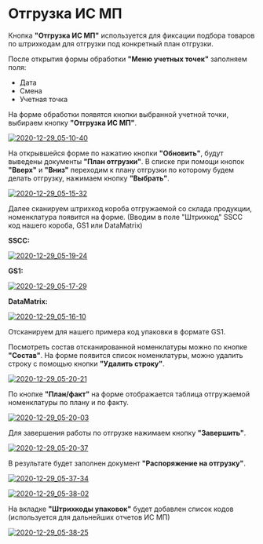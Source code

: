 # Отгрузка ИС МП

Кнопка **"Отгрузка ИС МП"** используется для фиксации подбора товаров по штрихкодам для отгрузки под конкретный план отгрузки.

После открытия формы обработки **"Меню учетных точек"** заполняем поля:

- Дата
- Смена
- Учетная точка

На форме обработки появятся кнопки выбранной учетной точки, выбираем кнопку **"Отгрузка ИС МП"**.

[![2020-12-29_05-10-40][2020-12-29_05-10-40]][2020-12-29_05-10-40]

На открывшейся форме по нажатию кнопки **"Обновить"**, будут выведены документы **"План отгрузки"**. В списке при помощи кнопок **"Вверх"** и **"Вниз"** переходим к плану отгрузки по которому будем делать отгрузку, нажимаем кнопку **"Выбрать"**.

[![2020-12-29_05-15-32][2020-12-29_05-15-32]][2020-12-29_05-15-32]

Далее сканируем штрихкод короба отгружаемой со склада продукции, номенклатура появится на форме. (Вводим в поле "Штрихкод" SSCC код нашего короба, GS1 или DataMatrix)

**SSCC:**

[![2020-12-29_05-19-24][2020-12-29_05-19-24]][2020-12-29_05-19-24]

**GS1:**

[![2020-12-29_05-17-29][2020-12-29_05-17-29]][2020-12-29_05-17-29]

**DataMatrix:**

[![2020-12-29_05-16-10][2020-12-29_05-16-10]][2020-12-29_05-16-10]

Отсканируем для нашего примера код упаковки в формате GS1.

Посмотреть состав отсканированной номенклатуры можно по кнопке **"Состав"**. На форме появится список номенклатуры, можно удалить строку с помощью кнопки **"Удалить строку"**.

[![2020-12-29_05-20-21][2020-12-29_05-20-21]][2020-12-29_05-20-21]

По кнопке **"План/факт"** на форме отображается таблица отгружаемой номенклатуры по плану и по факту.

[![2020-12-29_05-20-03][2020-12-29_05-20-03]][2020-12-29_05-20-03]

Для завершения работы по отгрузке нажимаем кнопку **"Завершить"**.

[![2020-12-29_05-20-37][2020-12-29_05-20-37]][2020-12-29_05-20-37]

В результате будет заполнен документ **"Распоряжение на отгрузку"**.

[![2020-12-29_05-37-34][2020-12-29_05-37-34]][2020-12-29_05-37-34]

[![2020-12-29_05-38-02][2020-12-29_05-38-02]][2020-12-29_05-38-02]

На вкладке **"Штрихкоды упаковок"** будет добавлен список кодов (используется для дальнейших отчетов ИС МП)

[![2020-12-29_05-38-25][2020-12-29_05-38-25]][2020-12-29_05-38-25]

[2020-12-29_05-10-40]: Shipment.assets/2020-12-29_05-10-40.png
[2020-12-29_05-15-32]: Shipment.assets/2020-12-29_05-15-32.png
[2020-12-29_05-19-24]: Shipment.assets/2020-12-29_05-19-24.png
[2020-12-29_05-17-29]: Shipment.assets/2020-12-29_05-17-29.png
[2020-12-29_05-16-10]: Shipment.assets/2020-12-29_05-16-10.png
[2020-12-29_05-20-21]: Shipment.assets/2020-12-29_05-20-21.png
[2020-12-29_05-20-03]: Shipment.assets/2020-12-29_05-20-03.png
[2020-12-29_05-20-37]: Shipment.assets/2020-12-29_05-20-37.png
[2020-12-29_05-37-34]: Shipment.assets/2020-12-29_05-37-34.png
[2020-12-29_05-38-02]: Shipment.assets/2020-12-29_05-38-02.png
[2020-12-29_05-38-25]: Shipment.assets/2020-12-29_05-38-25.png
